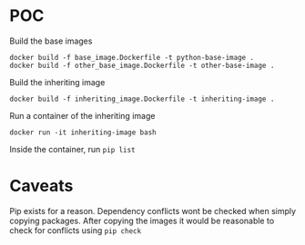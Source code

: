# POC
Build the base images
````shell
docker build -f base_image.Dockerfile -t python-base-image .  
docker build -f other_base_image.Dockerfile -t other-base-image .
````
Build the inheriting image
````shell
docker build -f inheriting_image.Dockerfile -t inheriting-image . 
````
Run a container of the inheriting image
````shell
docker run -it inheriting-image bash
````
Inside the container, run `pip list`


# Caveats
Pip exists for a reason. Dependency conflicts wont be checked when simply copying packages. After copying the images it would be reasonable to check for conflicts using `pip check`
